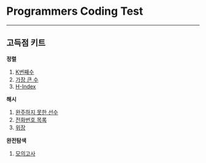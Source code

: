 # Programmers Coding Test

<hr />

## 고득점 키트

**정렬**
1. [K번째수](https://github.com/WoodysCloud/Algorithm/blob/main/Programmers/Sort/Kth_number.ipynb)
2. [가장 큰 수](https://github.com/WoodysCloud/Algorithm/blob/main/Programmers/Sort/The_biggest_number.ipynb)
3. [H-Index](https://github.com/WoodysCloud/Algorithm/blob/main/Programmers/Sort/H-Index.ipynb)

**해시**
1. [완주하지 못한 선수](https://github.com/WoodysCloud/Algorithm/blob/main/Programmers/Hash/hash_1.ipynb)
2. [전화번호 목록](https://github.com/WoodysCloud/Algorithm/blob/main/Programmers/Hash/hash_2.ipynb)
3. [위장](https://github.com/WoodysCloud/Algorithm/blob/main/Programmers/Hash/hash_3.ipynb)

**완전탐색**
1. [모의고사](https://github.com/WoodysCloud/Algorithm/blob/main/Programmers/%EC%99%84%EC%A0%84%ED%83%90%EC%83%89/%EB%AA%A8%EC%9D%98%EA%B3%A0%EC%82%AC.ipynb)
